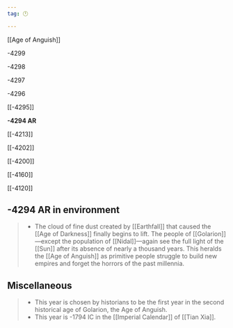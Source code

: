 ```yaml
---
tag: 🕛

---
```

[[Age of Anguish]]


-4299

-4298

-4297

-4296

[[-4295]]

**-4294 AR**

[[-4213]]

[[-4202]]

[[-4200]]

[[-4160]]

[[-4120]]



## -4294 AR in environment

>  - The cloud of fine dust created by [[Earthfall]] that caused the [[Age of Darkness]] finally begins to lift. The people of [[Golarion]]—except the population of [[Nidal]]—again see the full light of the [[Sun]] after its absence of nearly a thousand years. This heralds the [[Age of Anguish]] as primitive people struggle to build new empires and forget the horrors of the past millennia.


## Miscellaneous

>  - This year is chosen by historians to be the first year in the second historical age of Golarion, the Age of Anguish.
>  - This year is -1794 IC in the [[Imperial Calendar]] of [[Tian Xia]].






